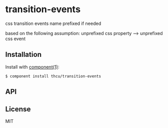 
# transition-events

  css transition events name prefixed if needed

  based on the following assumption:
  unprefixed css property --> unprefixed css event

## Installation

  Install with [component(1)](http://component.io):

    $ component install thcu/transition-events

## API



## License

  MIT
